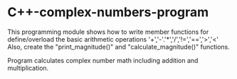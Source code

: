 # C++-complex-numbers-program

This programming module shows how to write member functions for define/overload the
     basic arithmetic operations   '+','-'.'*','/','!=','==','>','<'
           Also, create the "print_magnitude()" and "calculate_magnitude()" functions.
           
Program calculates complex number math including addition and multiplication.
